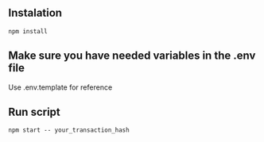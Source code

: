 ## Instalation

```
npm install
```

## Make sure you have needed variables in the .env file

Use .env.template for reference

## Run script

```
npm start -- your_transaction_hash
```
